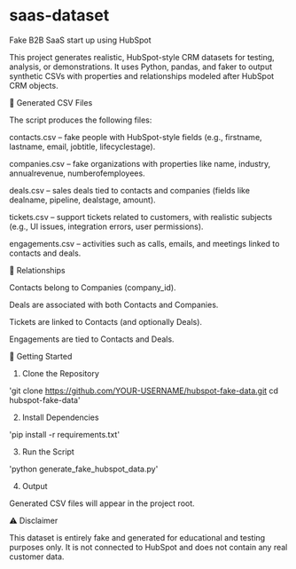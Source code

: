 # saas-dataset
Fake B2B SaaS start up using HubSpot

This project generates realistic, HubSpot-style CRM datasets for testing, analysis, or demonstrations.
It uses Python, pandas, and faker to output synthetic CSVs with properties and relationships modeled after HubSpot CRM objects.

📂 Generated CSV Files

The script produces the following files:

contacts.csv – fake people with HubSpot-style fields (e.g., firstname, lastname, email, jobtitle, lifecyclestage).

companies.csv – fake organizations with properties like name, industry, annualrevenue, numberofemployees.

deals.csv – sales deals tied to contacts and companies (fields like dealname, pipeline, dealstage, amount).

tickets.csv – support tickets related to customers, with realistic subjects (e.g., UI issues, integration errors, user permissions).

engagements.csv – activities such as calls, emails, and meetings linked to contacts and deals.

🔗 Relationships

Contacts belong to Companies (company_id).

Deals are associated with both Contacts and Companies.

Tickets are linked to Contacts (and optionally Deals).

Engagements are tied to Contacts and Deals.

🚀 Getting Started
1. Clone the Repository

'git clone https://github.com/YOUR-USERNAME/hubspot-fake-data.git
cd hubspot-fake-data'

2. Install Dependencies

'pip install -r requirements.txt'

3. Run the Script

'python generate_fake_hubspot_data.py'

4. Output

Generated CSV files will appear in the project root.

⚠️ Disclaimer

This dataset is entirely fake and generated for educational and testing purposes only.
It is not connected to HubSpot and does not contain any real customer data.
